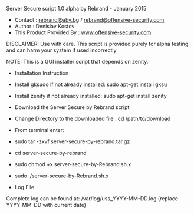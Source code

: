 Server Secure script 1.0 alpha by Rebrand - January 2015
- Contact : rebrand@abv.bg / rebrand@offensive-security.com
- Author : Denislav Kostov
- This Product Provided By : www.offensive-security.com

DISCLAIMER: Use with care. This script is provided purely for alpha testing and can harm your system if used incorrectly

NOTE: This is a GUI installer script that depends on zenity.


* Installation Instruction

- Install gksudo if not already installed: sudo apt-get install gksu
- Install zenity if not already installed: sudo apt-get install zenity
- Download the Server Secure by Rebrand script
- Change Directory to the downloaded file : cd /path/to/download
- From terminal enter: 

- sudo tar -zxvf server-secure-by-rebrand.tar.gz
- cd server-secure-by-rebrand
- sudo chmod +x server-secure-by-Rebrand.sh.x
- sudo ./server-secure-by-Rebrand.sh.x


* Log File

Complete log can be found at: /var/log/uss_YYYY-MM-DD.log (replace YYYY-MM-DD with current date) 

